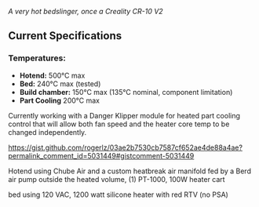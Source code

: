 _A very hot bedslinger, once a Creality CR-10 V2_

## Current Specifications

### Temperatures:

- **Hotend:** 500°C max
- **Bed:** 240°C max (tested)
- **Build chamber:** 150°C max (135°C nominal, component limitation)
- **Part Cooling**  200°C max
  
Currently working with a Danger Klipper module for heated part cooling control that will allow both fan speed and the heater core temp to be changed independently.


https://gist.github.com/rogerlz/03ae2b7530cb7587cf652ae4de88a4ae?permalink_comment_id=5031449#gistcomment-5031449












Hotend using Chube Air and a custom heatbreak air manifold fed by a Berd air pump outside the heated volume, (1) PT-1000, 100W heater cart

bed using 120 VAC, 1200 watt silicone heater with red RTV (no PSA)